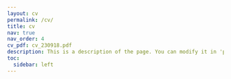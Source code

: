 ```yaml
---
layout: cv
permalink: /cv/
title: cv
nav: true
nav_order: 4
cv_pdf: cv_230918.pdf
description: This is a description of the page. You can modify it in 'pages/_cv.md'. You can also change or remove the top pdf download button.
toc:
  sidebar: left
---
```


